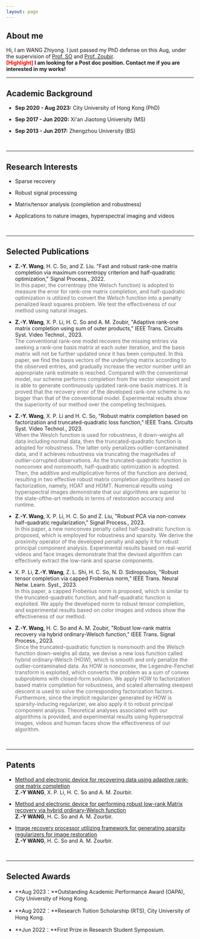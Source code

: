 ```yaml
---
layout: page
---
```

## About me
Hi, I am WANG Zhiyong. I just passed my PhD defense on this Aug, under the supervision of [Prof. SO](https://scholar.google.com.hk/citations?user=2OmnQPEAAAAJ&hl=en) and [Prof. Zoubir](https://scholar.google.com.hk/citations?user=QitM1nQAAAAJ&hl=en).  
**<font color='red'>[Highlight]</font> I am looking for a Post doc position. Contact me if you are interested in my works!**


---
## Academic Background
- **Sep 2020 - Aug 2023:** City University of Hong Kong (PhD)

- **Sep 2017 - Jun 2020:** Xi'an Jiaotong University (MS)

- **Sep 2013 - Jun 2017:** Zhengzhou University (BS)

<br>

---

## Research Interests

- Sparse recovery

- Robust signal processing

- Matrix/tensor analysis (completion and robustness)

- Applications to nature images, hyperspectral imaging and videos

<br>

---

## Selected Publications

- **Z.-Y. Wang**,  H. C. So, and Z. Liu. "Fast and robust rank-one matrix completion via maximum correntropy criterion and half-quadratic optimization," Signal Process., 2022.<br><font color='dimgray'>In this paper, the correntropy (the Welsch function) is adopted to measure the error for rank-one matrix completion, and half-quadratic optimization is utilized to convert the Welsch function into a penalty penalized least squares problem. We test the effectiveness of our method using natural images.</font><br>


- **Z.-Y. Wang**,  X. P. Li, H. C. So and A. M. Zoubir, "Adaptive rank-one matrix completion using sum of outer products," IEEE Trans. Circuits Syst. Video Technol., 2023.<br><font color='dimgray'>The conventional rank-one model recovers the missing entries via seeking a rank-one basis matrix at each outer iteration, and the basis matrix will not be further updated once it has been computed. In this paper, we find the basis vectors of the underlying matrix according to the observed entries, and gradually increase the vector number until an appropriate rank estimate is reached. Compared with the conventional model, our scheme performs completion from the vector viewpoint and is able to generate continuously updated rank-one basis matrices. It is proved that the recovery error of the developed rank-one scheme is no bigger than that of the conventional model. Experimental results show the superiority of our method over the competing techniques.</font><br>


- **Z.-Y. Wang**,  X. P. Li and H. C. So, "Robust matrix completion based on factorization and truncated-quadratic loss function," IEEE Trans. Circuits Syst. Video Technol., 2023.<br><font color='dimgray'>When the Weslch function is used for robustness, it down-weighs all data including normal data, then the truncated-quadratic function is adopted for robustness. The latter only penalizes outlier-contaminated data, and it achieves robustness via truncating the magnitudes of outlier-corrupted observations. As the truncated-quadratic function is nonconvex and nonsmooth, half-quadratic optimization is adopted. Then, the additive and multiplicative forms of the function are derived, resulting in two effective robust matrix completion algorithms based on factorization, namely, HOAT and HOMT. Numerical results using hyperspectral images demonstrate that our algorithms are superior to the state-ofthe-art methods in terms of restoration accuracy and runtime. </font><br>


- **Z.-Y. Wang**, X. P. Li, H. C. So and Z. Liu, "Robust PCA via non-convex half-quadratic regularization," Signal Process., 2023.<br><font color='dimgray'>In this paper, a new nonconvex penalty called half-quadratic function is proposed, which is employed for robustness and sparsity. We derive the proximity operator of the developed penalty and apply it for robust principal component analysis. Experimental results based on real-world videos and face images demonstrate that the devised algorithm can effectively extract the low-rank and sparse components. </font><br>


- X. P. Li, **Z.-Y. Wang**, Z. L. Shi, H. C. So, N. D. Sidiropoulos, "Robust tensor completion via capped Frobenius norm," IEEE Trans. Neural Netw. Learn. Syst., 2023.<br><font color='dimgray'>In this paper, a capped Frobenius norm is proposed, which is similar to the truncated-quadratic function, and half-quadratic function is exploited. We apply the developed norm to robust tensor completion, and experimental results based on color images and videos show the effectiveness of our method.</font><br>


- **Z.-Y. Wang**, H. C. So and A. M. Zoubir, "Robust low-rank matrix recovery via hybrid ordinary-Welsch function," IEEE Trans. Signal Process., 2023.<br><font color='dimgray'>Since the truncated-quadratic function is nonsmooth and the Welsch function down-weighs all data, we devise a new loss function called hybrid ordinary-Welsch (HOW), which is smooth and only penalize the outlier-contaminated data. As HOW is nonconvex, the Legendre-Fenchel transform is exploited, which converts the problem as a sum of convex subproblems with closed-form solution. We apply HOW to factorization based matrix completion for robustness, and scaled alternating steepest descent is used to solve the corresponding factorization factors. Furthermore, since the implicit regularizer generated by HOW is sparsity-inducing regularizer, we also apply it to robust principal component analysis. Theoretical analyses associated with our algorithms is provided, and experimental results using hypersepctral images, videos and human faces show the effectiveness of our algorithm. </font><br>

<br>

---

## Patents

- [Method and electronic device for recovering data using adaptive rank-one matrix completion](https://scholars.cityu.edu.hk/en/publications/method-and-electronic-device-for-recovering-data-using-adaptive-rankone-matrix-completion(cf0eb27f-0332-4c3f-8879-ab03983f78ad).html)<br>**Z.-Y WANG**, X. P. Li, H. C. So and A. M. Zourbir.<br>


- [Method and electronic device for performing robust low-rank Matrix recovery via hybrid ordinary-Welsch function](https://scholars.cityu.edu.hk/en/publications/method-and-electronic-device-for-performing-robust-lowrank-matrix-recovery-via-hybrid-ordinarywelsch-function(1026a6d2-901d-4e92-9ad7-79783d904f92).html)<br>**Z.-Y WANG**, H. C. So and A. M. Zourbir.<br>


- [Image recovery processor utilizing framework for generating sparsity regularizers for image restoration](https://scholars.cityu.edu.hk/en/publications/image-recovery-processor-utilizing-framework-for-generating-sparsity-regularizers-for-image-restoration(91661132-074d-4c3b-a60e-13a961a04a3a).html)<br>**Z.-Y WANG**, H. C. So and A. M. Zourbir.<br>


<br>

---

## Selected Awards

- **Aug 2023：**Outstanding Academic Performance Award (OAPA), City University of Hong Kong.

- **Aug 2022：**Research Tuition Scholarship (RTS), City University of Hong Kong.

- **Jun 2022：**First Prize in Research Student Symposium.

